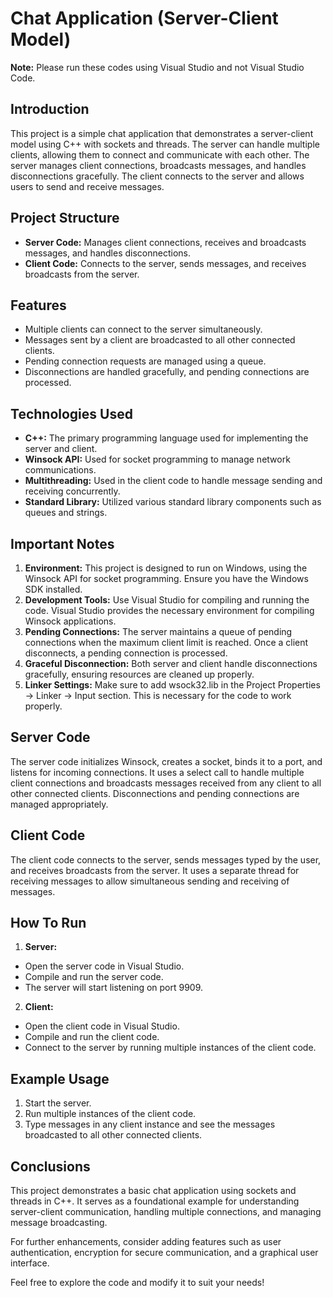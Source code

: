 # Chat Application (Server-Client Model)
**Note:** Please run these codes using Visual Studio and not Visual Studio Code.

## Introduction
This project is a simple chat application that demonstrates a server-client model using C++ with sockets and threads. The server can handle multiple clients, allowing them to connect and communicate with each other. The server manages client connections, broadcasts messages, and handles disconnections gracefully. The client connects to the server and allows users to send and receive messages.

## Project Structure
* __Server Code:__ Manages client connections, receives and broadcasts messages, and handles disconnections.
* __Client Code:__ Connects to the server, sends messages, and receives broadcasts from the server.

## Features
* Multiple clients can connect to the server simultaneously.
* Messages sent by a client are broadcasted to all other connected clients.
* Pending connection requests are managed using a queue.
* Disconnections are handled gracefully, and pending connections are processed.

## Technologies Used
* __C++:__ The primary programming language used for implementing the server and client.
* __Winsock API:__ Used for socket programming to manage network communications.
* __Multithreading:__ Used in the client code to handle message sending and receiving concurrently.
* __Standard Library:__ Utilized various standard library components such as queues and strings.

## Important Notes
1. __Environment:__ This project is designed to run on Windows, using the Winsock API for socket programming. Ensure you have the Windows SDK installed.
2. __Development Tools:__ Use Visual Studio for compiling and running the code. Visual Studio provides the necessary environment for compiling Winsock applications.
3. __Pending Connections:__ The server maintains a queue of pending connections when the maximum client limit is reached. Once a client disconnects, a pending connection is processed.
4. __Graceful Disconnection:__ Both server and client handle disconnections gracefully, ensuring resources are cleaned up properly.
5. __Linker Settings:__ Make sure to add wsock32.lib in the Project Properties -> Linker -> Input section. This is necessary for the code to work properly.

## Server Code
The server code initializes Winsock, creates a socket, binds it to a port, and listens for incoming connections. It uses a select call to handle multiple client connections and broadcasts messages received from any client to all other connected clients. Disconnections and pending connections are managed appropriately.

## Client Code
The client code connects to the server, sends messages typed by the user, and receives broadcasts from the server. It uses a separate thread for receiving messages to allow simultaneous sending and receiving of messages.

## How To Run
1. __Server:__
* Open the server code in Visual Studio.
* Compile and run the server code.
* The server will start listening on port 9909.

2. __Client:__
* Open the client code in Visual Studio.
* Compile and run the client code.
* Connect to the server by running multiple instances of the client code.

## Example Usage
1. Start the server.
2. Run multiple instances of the client code.
3. Type messages in any client instance and see the messages broadcasted to all other connected clients.

## Conclusions
This project demonstrates a basic chat application using sockets and threads in C++. It serves as a foundational example for understanding server-client communication, handling multiple connections, and managing message broadcasting.

For further enhancements, consider adding features such as user authentication, encryption for secure communication, and a graphical user interface.

Feel free to explore the code and modify it to suit your needs!


